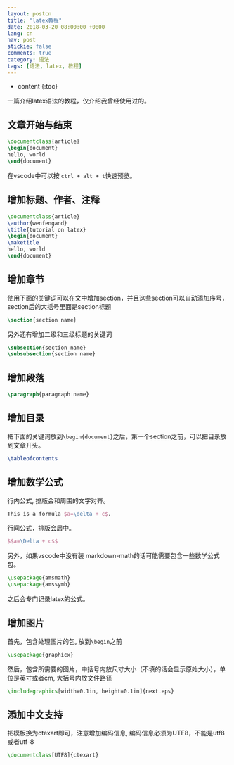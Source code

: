 ```yaml
---
layout: postcn
title: "latex教程"
date: 2018-03-20 08:00:00 +0800
lang: cn
nav: post
stickie: false 
comments: true
category: 语法
tags: [语法, latex, 教程]
---
```


* content 
{:toc} 

一篇介绍latex语法的教程，仅介绍我曾经使用过的。
<!--more-->

## 文章开始与结束
```tex
\documentclass{article}
\begin{document}
hello, world
\end{document}
```

在vscode中可以按 `ctrl + alt + t`快速预览。

 ## 增加标题、作者、注释
```tex
\documentclass{article}
\author{wenfengand}
\title{tutorial on latex}
\begin{document}
\maketitle
hello, world
\end{document}
```

## 增加章节
使用下面的关键词可以在文中增加section，并且这些section可以自动添加序号，section后的大括号里面是section标题
```tex
\section{section name}
```

另外还有增加二级和三级标题的关键词
```tex
\subsection{section name}
\subsubsection{section name}
```
## 增加段落
```tex
\paragraph{paragraph name}
```
## 增加目录
把下面的关键词放到`\begin{document}`之后，第一个section之前，可以把目录放到文章开头。
```tex
\tableofcontents
```

## 增加数学公式
行内公式, 排版会和周围的文字对齐。
```tex
This is a formula $a=\delta + c$.
```
行间公式，排版会居中。
```tex
$$a=\Delta + c$$
```
另外，如果vscode中没有装 markdown-math的话可能需要包含一些数学公式包。
```tex
\usepackage{amsmath}
\usepackage{amssymb}
```
之后会专门记录latex的公式。
## 增加图片
首先，包含处理图片的包, 放到`\begin`之前
```tex
\usepackage{graphicx}
```
然后，包含所需要的图片，中括号内放尺寸大小（不填的话会显示原始大小），单位是英寸或者cm, 大括号内放文件路径
```tex
\includegraphics[width=0.1in, height=0.1in]{next.eps}
```

## 添加中文支持
把模板换为ctexart即可，注意增加编码信息, 编码信息必须为UTF8，不能是utf8或者utf-8
```tex
\documentclass[UTF8]{ctexart}
```